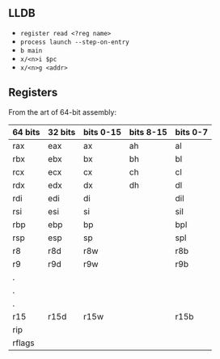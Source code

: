 ## LLDB

* `register read <?reg name>`
* `process launch --step-on-entry`
* `b main`
* `x/<n>i $pc`
* `x/<n>g <addr>`

## Registers

From the art of 64-bit assembly:

|64 bits|32 bits|bits 0-15|bits 8-15|bits 0-7|
|-------|-------|---------|---------|--------|
|rax    |eax    |ax       |ah       |al      |
|rbx    |ebx    |bx       |bh       |bl      |
|rcx    |ecx    |cx       |ch       |cl      |
|rdx    |edx    |dx       |dh       |dl      |
|rdi    |edi    |di       |         |dil     |
|rsi    |esi    |si       |         |sil     |
|rbp    |ebp    |bp       |         |bpl     |
|rsp    |esp    |sp       |         |spl     |
|r8     |r8d    |r8w      |         |r8b     |
|r9     |r9d    |r9w      |         |r9b     |
|.                                           |
|.                                           |
|.                                           |
|r15    |r15d   |r15w     |         |r15b    |
|rip    |                                    |
|rflags |                                    |